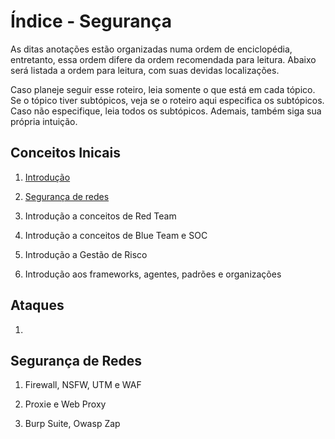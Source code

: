 # Índice - Segurança

As ditas anotações estão organizadas numa ordem de enciclopédia, entretanto, essa ordem difere da ordem recomendada para leitura. Abaixo será listada a ordem para leitura, com suas devidas localizações.

Caso planeje seguir esse roteiro, leia somente o que está em cada tópico. Se o tópico tiver subtópicos, veja se o roteiro aqui especifica os subtópicos. Caso não especifique, leia todos os subtópicos. Ademais, também siga sua própria intuição.

## Conceitos Inicais

1. [Introdução]()

2. [Segurança de redes](..\redes\security)

3. Introdução a conceitos de Red Team

4. Introdução a conceitos de Blue Team e SOC

5. Introdução a Gestão de Risco

6. Introdução aos frameworks, agentes, padrões e organizações


## Ataques

1. 

## Segurança de Redes

1. Firewall, NSFW, UTM e WAF

2. Proxie e Web Proxy

3. Burp Suite, Owasp Zap
